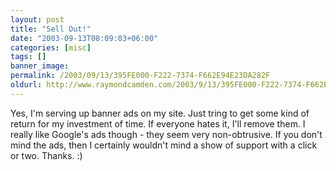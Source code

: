 ```yaml
---
layout: post
title: "Sell Out!"
date: "2003-09-13T08:09:03+06:00"
categories: [misc]
tags: []
banner_image: 
permalink: /2003/09/13/395FE000-F222-7374-F662E94E23DA282F
oldurl: http://www.raymondcamden.com/2003/9/13/395FE000-F222-7374-F662E94E23DA282F
---
```


Yes, I'm serving up banner ads on my site. Just tring to get some kind of return for my investment of time. If everyone hates it, I'll remove them. I really like Google's ads though - they seem very non-obtrusive. If you don't mind the ads, then I certainly wouldn't mind a show of support with a click or two. Thanks. :)
